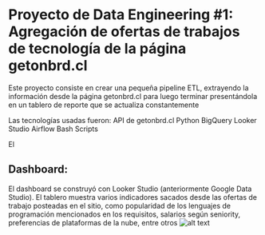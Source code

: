 # Proyecto de Data Engineering #1: Agregación de ofertas de trabajos de tecnología de la página getonbrd.cl
Este proyecto consiste en crear una pequeña pipeline ETL, extrayendo la información desde la página getonbrd.cl para luego terminar presentándola en un tablero de reporte que se actualiza constantemente

Las tecnologías usadas fueron:
API de getonbrd.cl
Python
BigQuery
Looker Studio
Airflow
Bash Scripts

El 

## Dashboard:
El dashboard se construyó con Looker Studio (anteriormente Google Data Studio). El tablero muestra varios indicadores sacados desde las ofertas de trabajo posteadas en el sitio, como popularidad de los lenguajes de programación mencionados en los requisitos, salarios según seniority, preferencias de plataformas de la nube, entre otros
![alt text](https://github.com/sebakjal/first_DE_project/blob/main/TableroEjemplo.png)
